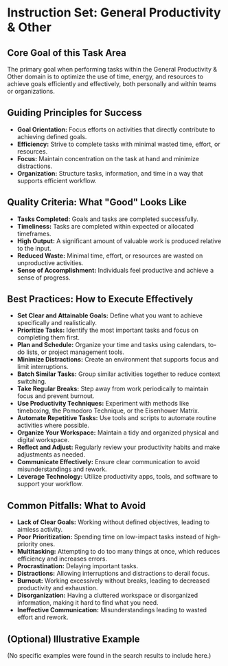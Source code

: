 # Instruction Set: General Productivity & Other

## Core Goal of this Task Area
The primary goal when performing tasks within the General Productivity & Other domain is to optimize the use of time, energy, and resources to achieve goals efficiently and effectively, both personally and within teams or organizations.

## Guiding Principles for Success
* **Goal Orientation:** Focus efforts on activities that directly contribute to achieving defined goals.
* **Efficiency:** Strive to complete tasks with minimal wasted time, effort, or resources.
* **Focus:** Maintain concentration on the task at hand and minimize distractions.
* **Organization:** Structure tasks, information, and time in a way that supports efficient workflow.

## Quality Criteria: What "Good" Looks Like
* **Tasks Completed:** Goals and tasks are completed successfully.
* **Timeliness:** Tasks are completed within expected or allocated timeframes.
* **High Output:** A significant amount of valuable work is produced relative to the input.
* **Reduced Waste:** Minimal time, effort, or resources are wasted on unproductive activities.
* **Sense of Accomplishment:** Individuals feel productive and achieve a sense of progress.

## Best Practices: How to Execute Effectively
* **Set Clear and Attainable Goals:** Define what you want to achieve specifically and realistically.
* **Prioritize Tasks:** Identify the most important tasks and focus on completing them first.
* **Plan and Schedule:** Organize your time and tasks using calendars, to-do lists, or project management tools.
* **Minimize Distractions:** Create an environment that supports focus and limit interruptions.
* **Batch Similar Tasks:** Group similar activities together to reduce context switching.
* **Take Regular Breaks:** Step away from work periodically to maintain focus and prevent burnout.
* **Use Productivity Techniques:** Experiment with methods like timeboxing, the Pomodoro Technique, or the Eisenhower Matrix.
* **Automate Repetitive Tasks:** Use tools and scripts to automate routine activities where possible.
* **Organize Your Workspace:** Maintain a tidy and organized physical and digital workspace.
* **Reflect and Adjust:** Regularly review your productivity habits and make adjustments as needed.
* **Communicate Effectively:** Ensure clear communication to avoid misunderstandings and rework.
* **Leverage Technology:** Utilize productivity apps, tools, and software to support your workflow.

## Common Pitfalls: What to Avoid
* **Lack of Clear Goals:** Working without defined objectives, leading to aimless activity.
* **Poor Prioritization:** Spending time on low-impact tasks instead of high-priority ones.
* **Multitasking:** Attempting to do too many things at once, which reduces efficiency and increases errors.
* **Procrastination:** Delaying important tasks.
* **Distractions:** Allowing interruptions and distractions to derail focus.
* **Burnout:** Working excessively without breaks, leading to decreased productivity and exhaustion.
* **Disorganization:** Having a cluttered workspace or disorganized information, making it hard to find what you need.
* **Ineffective Communication:** Misunderstandings leading to wasted effort and rework.

## (Optional) Illustrative Example
(No specific examples were found in the search results to include here.)
